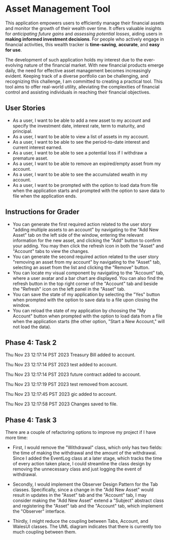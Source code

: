 # Asset Management Tool

This application empowers users to efficiently manage their financial 
assets and monitor the growth of their wealth over time. It offers 
valuable insights for *anticipating future gains* and *assessing potential 
losses*, aiding users in **making informed investment decisions**. For people 
who actively engage in financial activities, this wealth tracker is 
**time-saving**, **accurate**, and **easy for use**. 

The development of such application holds my interest due to the
ever-evolving nature of the financial market. With new financial products
emerge daily, the need for effective asset management becomes increasingly 
evident. Keeping track of a diverse portfolio can be challenging, and 
recognizing this challenge, I am committed to creating a practical tool. 
This tool aims to offer real-world utility, alleviating the complexities 
of financial control and assisting individuals in reaching their 
financial objectives.

## User Stories
- As a user, I want to be able to add a new asset to my account and 
specify the investment date, interest rate, term to maturity, and principal.
- As a user, I want to be able to view a list of assets in my account.
- As a user, I want to be able to see the period-to-date interest and current interest earned.
- As a user, I want to be able to see a potential loss if I withdraw a premature asset.
- As a user, I want to be able to remove an expired/empty asset from my account.
- As a user, I want to be able to see the accumulated wealth in my account.
- As a user, I want to be prompted with the option to load data from file when the application starts and 
prompted with the option to save data to file when the application ends.

## Instructions for Grader
- You can generate the first required action related to the user story "adding multiple assets to an account" by 
navigating to the "Add New Asset" tab on the left side of the window, entering the relevant information for the new asset, 
and clicking the "Add" button to confirm your adding. You may then click the refresh icon in both the "Asset" and 
"Account" tabs to view the changes.
- You can generate the second required action related to the user story "removing an asset from my account" by 
navigating to the "Asset" tab, selecting an asset from the list and clicking the "Remove" button.
- You can locate my visual component by navigating to the "Account" tab, where a user avatar and a bar chart are displayed. 
You can also find the refresh button in the top right corner of the "Account" tab and beside the "Refresh" icon 
on the left panel in the "Asset" tab.
- You can save the state of my application by selecting the "Yes" button when prompted with the option to save data 
to a file upon closing the window.
- You can reload the state of my application by choosing the "My Account" button when prompted with the option to 
load data from a file when the application starts (the other option, "Start a New Account," will not load the data).

## Phase 4: Task 2
Thu Nov 23 12:17:14 PST 2023
Treasury Bill added to account.

Thu Nov 23 12:17:14 PST 2023
test added to account.

Thu Nov 23 12:17:14 PST 2023
future contract added to account.

Thu Nov 23 12:17:19 PST 2023
test removed from account.

Thu Nov 23 12:17:45 PST 2023
gic added to account.

Thu Nov 23 12:17:58 PST 2023
Changes saved to file.

## Phase 4: Task 3
There are a couple of refactoring options to improve my project if I have more time:

- First, I would remove the "Withdrawal" class, which only has two fields: the time of making the withdrawal and the amount of the withdrawal. Since I added the EventLog class at a later stage, which tracks the time of every action taken place, I could streamline the class design by removing the unnecessary class and just logging the event of withdrawal.

- Secondly, I would implement the Observer Design Pattern for the Tab classes. Specifically, since a change in the "Add New Asset" would result in updates in the "Asset" tab and the "Account" tab, I may consider making the "Add New Asset" extend a "Subject" abstract class and registering the "Asset" tab and the "Account" tab, which implement the "Observer" interface.

- Thirdly, I might reduce the coupling between Tabs, Account, and WalesUI classes. The UML diagram indicates that there is currently too much coupling between them.

